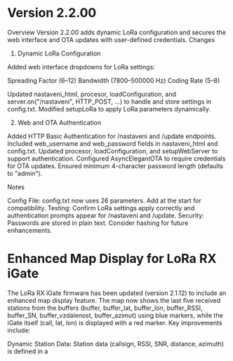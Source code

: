 # Version 2.2.00
Overview
Version 2.2.00 adds dynamic LoRa configuration and secures the web interface and OTA updates with user-defined credentials.
Changes
1. Dynamic LoRa Configuration

Added web interface dropdowns for LoRa settings:

Spreading Factor (6–12)
Bandwidth (7800–500000 Hz)
Coding Rate (5–8)


Updated nastaveni_html, procesor, loadConfiguration, and server.on("/nastaveni", HTTP_POST, ...) to handle and store settings in config.txt.
Modified setupLoRa to apply LoRa parameters dynamically.

2. Web and OTA Authentication

Added HTTP Basic Authentication for /nastaveni and /update endpoints.
Included web_username and web_password fields in nastaveni_html and config.txt.
Updated procesor, loadConfiguration, and setupWebServer to support authentication.
Configured AsyncElegantOTA to require credentials for OTA updates.
Ensured minimum 4-character password length (defaults to "admin").

Notes

Config File: config.txt now uses 26 parameters. Add <admin><admin> at the start for compatibility.
Testing: Confirm LoRa settings apply correctly and authentication prompts appear for /nastaveni and /update.
Security: Passwords are stored in plain text. Consider hashing for future enhancements.

# Enhanced Map Display for LoRa RX iGate
The LoRa RX iGate firmware has been updated (version 2.1.12) to include an enhanced map display feature. The map now shows the last five received stations from the buffers (buffer, buffer_lat, buffer_lon, buffer_RSSI, buffer_SN, buffer_vzdalenost, buffer_azimut) using blue markers, while the iGate itself (call, lat, lon) is displayed with a red marker. Key improvements include:

Dynamic Station Data: Station data (callsign, RSSI, SNR, distance, azimuth) is defined in a <script> block before Leaflet initialization, ensuring compatibility with the procesor function without requiring JavaScript processing.
Preserved Functionality: All existing features (LoRa, APRS, Wi-Fi, OLED, configuration via config.txt) remain unchanged, with the map accessible in iGate mode (digi_mode = 0, digi_AP = 0).

This update improves the user interface and simplifies icon management while maintaining robust APRS and LoRa functionality. For details, see the updated map_html and procesor function in the source code.

# LoRa_RX_Igate Flasher
This is the web-based flasher for the LoRa_RX_Igate project. It allows you to flash firmware to your ESP32.
Access the flasher at: [https://ok5tvr.github.io/LoRa_RX_Igate/](https://ok5tvr.github.io/LoRa_RX_Igate/).
# LoRa_RX_Igate Update 3.8.2025
<img src="digi.png" alt="digi" align="right" width="360" style="margin-left: 20px; margin-bottom: 10px;">
LoRa RX iGate/Digi is a program for ESP32-based devices that functions as a LoRa receiver, APRS iGate, or digipeater for radio communication in the 433 MHz band. It enables the reception and processing of APRS packets, forwarding them to an APRS-IS server (in iGate mode), relaying packets (in Digi mode), or operating as a Wi-Fi access point (AP mode). The program includes a web interface for displaying received data and configuring settings, an OLED display for showing information, and support for telemetry (e.g., CPU temperature, packet count). Version 2.1.11 adds the ability to edit the configuration via the web interface at /nastaveni (settings). Main Features:

- **LoRa Packet Reception** – Captures and decodes APRS packets on **433.775 MHz**.  
- **iGate Mode** – Forwards received packets to an **APRS-IS server** via Wi-Fi.  
- **Digi Mode** – Relays APRS packets via **LoRa** with support for aliases (e.g., **WIDE1-1**, **WIDE2-2**).  
- **AP Mode** – Creates a Wi-Fi access point for configuration **without an internet connection**.  
- **Web Interface** – Displays received packets, distance, azimuth, RSSI, S/N, and configuration options (SSID, password, callsign, GPS coordinates, etc.).  
- **OLED Display** – Shows status, IP address, callsign, and program version.  
- **Telemetry** – Sends information about packet count, distance, and CPU temperature.  
- **OTA Updates** – Supports firmware updates via the **web interface**.  

# LoRa_RX_Igate Update 4.6.2023
Added sending of the status text. Examples of GPS position settings:</br>

4903.50N is 49 degrees 3 minutes 30 seconds north.
In generic format examples, the latitude is shown as the 8-character string
ddmm.hhN (i.e. degrees, minutes and hundredths of a minute north).</br>
07201.75W is 72 degrees 1 minute 45 seconds west.
In generic format examples, the longitude is shown as the 9-character string
dddmm.hhW (i.e. degrees, minutes and hundredths of a minute west).

in config.txt
</br>lon <4903.50N> </br> lat <07201.75W>

# LoRa_RX_Igate Update 3.6.2023
Version 2.1.1 is available on GitHub. This version fixes the issue with IP address assignment using the DHCP server. In the settings, the option "IP_manual <true>" corresponds to a static IP address, while "IP_manual <false>" corresponds to automatic IP address assignment.

# LoRa_RX_Igate Update 2.6.2023
With the update to version 2.1.0, the configuration from the config.txt file is fully functional. You can modify the igate settings by changing the configuration in the txt file. The desired values must be enclosed in "<>". The end of the file is marked with "!".

# LoRa_RX_Igate Update 1.6.2023
This update enables OTA updates through a web interface. The address is the IP address of the device followed by "/update". Additionally, it is possible to configure a static or DHCP-assigned address in the settings. The address will be displayed on the home screen. The configuration is done on line 44 of the code ("bool pouzitPevnouIP = true;") where false corresponds to DHCP. Preparation is underway to extract the settings from the base code using SPIFFS.h. Therefore, before the initial launch via PlatformIO, it is necessary to upload the "config.txt" file using PlatformIO --> Upload Filesystem Image.
 <b>Please perform the configuration in the source code.</b>

# LoRa_RX_Igate Update 28.5.2023
In the update, code for sending telemetry to the APRS network has been added. An option for decoding compressed location from an APRS packet has been included. Basic icons can be decoded from APRS packets, and they are displayed on the igate website.
# LoRa_RX_Igate Update 22.5.2023
Simple LoRa Igate. The Igate operates using the LoRa.h library. Upon receiving a packet, it undergoes editing, checking, and is subsequently sent to an APRS server. The Igate includes safeguards against communication failure via Wi-Fi and connection drops between the Igate and the server. The Igate has a web interface with a fixed IP address that can be set by modifying it in Platformio. The website displays the five most recent stations with their respective distance and azimuth. Additionally, the RSSI and S/N parameters are shown. On the OLED display, five stations with their RSSI and SN are displayed
# LoRa_RX_Igate
Simple LoRa Igate. The Igate operates using the LoRa.h library. Upon receiving a packet, it undergoes editing, verification, and is subsequently sent to an APRS server. The Igate is equipped with safeguards against communication failure via WiFi and loss of connection between the Igate and the server.
